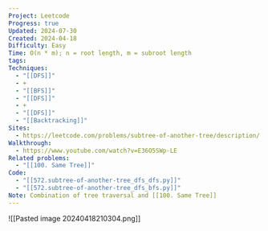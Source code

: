 ```yaml
---
Project: Leetcode
Progress: true
Updated: 2024-07-30
Created: 2024-04-18
Difficulty: Easy
Time: O(n * m); n = root length, m = subroot length
tags: 
Techniques:
  - "[[DFS]]"
  - +
  - "[[BFS]]"
  - "[[DFS]]"
  - +
  - "[[DFS]]"
  - "[[Backtracking]]"
Sites:
  - https://leetcode.com/problems/subtree-of-another-tree/description/
Walkthrough:
  - https://www.youtube.com/watch?v=E36O5SWp-LE
Related problems:
  - "[[100. Same Tree]]"
Code:
  - "[[572.subtree-of-another-tree_dfs_dfs.py]]"
  - "[[572.subtree-of-another-tree_dfs_bfs.py]]"
Note: Combination of tree traversal and [[100. Same Tree]]
---
```


![[Pasted image 20240418210304.png]]
